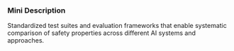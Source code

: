 ### Mini Description

Standardized test suites and evaluation frameworks that enable systematic comparison of safety properties across different AI systems and approaches.
